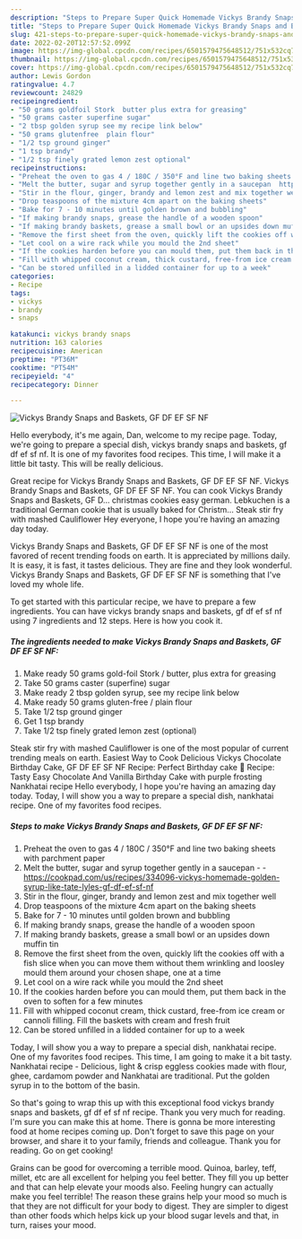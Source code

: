 ```yaml
---
description: "Steps to Prepare Super Quick Homemade Vickys Brandy Snaps and Baskets, GF DF EF SF NF"
title: "Steps to Prepare Super Quick Homemade Vickys Brandy Snaps and Baskets, GF DF EF SF NF"
slug: 421-steps-to-prepare-super-quick-homemade-vickys-brandy-snaps-and-baskets-gf-df-ef-sf-nf
date: 2022-02-20T12:57:52.099Z
image: https://img-global.cpcdn.com/recipes/6501579475648512/751x532cq70/vickys-brandy-snaps-and-baskets-gf-df-ef-sf-nf-recipe-main-photo.jpg
thumbnail: https://img-global.cpcdn.com/recipes/6501579475648512/751x532cq70/vickys-brandy-snaps-and-baskets-gf-df-ef-sf-nf-recipe-main-photo.jpg
cover: https://img-global.cpcdn.com/recipes/6501579475648512/751x532cq70/vickys-brandy-snaps-and-baskets-gf-df-ef-sf-nf-recipe-main-photo.jpg
author: Lewis Gordon
ratingvalue: 4.7
reviewcount: 24829
recipeingredient:
- "50 grams goldfoil Stork  butter plus extra for greasing"
- "50 grams caster superfine sugar"
- "2 tbsp golden syrup see my recipe link below"
- "50 grams glutenfree  plain flour"
- "1/2 tsp ground ginger"
- "1 tsp brandy"
- "1/2 tsp finely grated lemon zest optional"
recipeinstructions:
- "Preheat the oven to gas 4 / 180C / 350°F and line two baking sheets with parchment paper"
- "Melt the butter, sugar and syrup together gently in a saucepan  https://cookpad.com/us/recipes/334096-vickys-homemade-golden-syrup-like-tate-lyles-gf-df-ef-sf-nf"
- "Stir in the flour, ginger, brandy and lemon zest and mix together well"
- "Drop teaspoons of the mixture 4cm apart on the baking sheets"
- "Bake for 7 - 10 minutes until golden brown and bubbling"
- "If making brandy snaps, grease the handle of a wooden spoon"
- "If making brandy baskets, grease a small bowl or an upsides down muffin tin"
- "Remove the first sheet from the oven, quickly lift the cookies off with a fish slice when you can move them without them wrinkling and loosley mould them around your chosen shape, one at a time"
- "Let cool on a wire rack while you mould the 2nd sheet"
- "If the cookies harden before you can mould them, put them back in the oven to soften for a few minutes"
- "Fill with whipped coconut cream, thick custard, free-from ice cream or cannoli filling. Fill the baskets with cream and fresh fruit"
- "Can be stored unfilled in a lidded container for up to a week"
categories:
- Recipe
tags:
- vickys
- brandy
- snaps

katakunci: vickys brandy snaps 
nutrition: 163 calories
recipecuisine: American
preptime: "PT36M"
cooktime: "PT54M"
recipeyield: "4"
recipecategory: Dinner

---
```



![Vickys Brandy Snaps and Baskets, GF DF EF SF NF](https://img-global.cpcdn.com/recipes/6501579475648512/751x532cq70/vickys-brandy-snaps-and-baskets-gf-df-ef-sf-nf-recipe-main-photo.jpg)

Hello everybody, it's me again, Dan, welcome to my recipe page. Today, we're going to prepare a special dish, vickys brandy snaps and baskets, gf df ef sf nf. It is one of my favorites food recipes. This time, I will make it a little bit tasty. This will be really delicious.

Great recipe for Vickys Brandy Snaps and Baskets, GF DF EF SF NF. Vickys Brandy Snaps and Baskets, GF DF EF SF NF. You can cook Vickys Brandy Snaps and Baskets, GF D… christmas cookies easy german. Lebkuchen is a traditional German cookie that is usually baked for Christm… Steak stir fry with mashed Cauliflower Hey everyone, I hope you&#39;re having an amazing day today.

Vickys Brandy Snaps and Baskets, GF DF EF SF NF is one of the most favored of recent trending foods on earth. It is appreciated by millions daily. It is easy, it is fast, it tastes delicious. They are fine and they look wonderful. Vickys Brandy Snaps and Baskets, GF DF EF SF NF is something that I've loved my whole life.


To get started with this particular recipe, we have to prepare a few ingredients. You can have vickys brandy snaps and baskets, gf df ef sf nf using 7 ingredients and 12 steps. Here is how you cook it.

<!--inarticleads1-->

##### The ingredients needed to make Vickys Brandy Snaps and Baskets, GF DF EF SF NF:

1. Make ready 50 grams gold-foil Stork / butter, plus extra for greasing
1. Take 50 grams caster (superfine) sugar
1. Make ready 2 tbsp golden syrup, see my recipe link below
1. Make ready 50 grams gluten-free / plain flour
1. Take 1/2 tsp ground ginger
1. Get 1 tsp brandy
1. Take 1/2 tsp finely grated lemon zest (optional)


Steak stir fry with mashed Cauliflower is one of the most popular of current trending meals on earth. Easiest Way to Cook Delicious Vickys Chocolate Birthday Cake, GF DF EF SF NF Recipe: Perfect Birthday cake 🎂 Recipe: Tasty Easy Chocolate And Vanilla Birthday Cake with purple frosting Nankhatai recipe Hello everybody, I hope you&#39;re having an amazing day today. Today, I will show you a way to prepare a special dish, nankhatai recipe. One of my favorites food recipes. 

<!--inarticleads2-->

##### Steps to make Vickys Brandy Snaps and Baskets, GF DF EF SF NF:

1. Preheat the oven to gas 4 / 180C / 350°F and line two baking sheets with parchment paper
1. Melt the butter, sugar and syrup together gently in a saucepan -  - https://cookpad.com/us/recipes/334096-vickys-homemade-golden-syrup-like-tate-lyles-gf-df-ef-sf-nf
1. Stir in the flour, ginger, brandy and lemon zest and mix together well
1. Drop teaspoons of the mixture 4cm apart on the baking sheets
1. Bake for 7 - 10 minutes until golden brown and bubbling
1. If making brandy snaps, grease the handle of a wooden spoon
1. If making brandy baskets, grease a small bowl or an upsides down muffin tin
1. Remove the first sheet from the oven, quickly lift the cookies off with a fish slice when you can move them without them wrinkling and loosley mould them around your chosen shape, one at a time
1. Let cool on a wire rack while you mould the 2nd sheet
1. If the cookies harden before you can mould them, put them back in the oven to soften for a few minutes
1. Fill with whipped coconut cream, thick custard, free-from ice cream or cannoli filling. Fill the baskets with cream and fresh fruit
1. Can be stored unfilled in a lidded container for up to a week


Today, I will show you a way to prepare a special dish, nankhatai recipe. One of my favorites food recipes. This time, I am going to make it a bit tasty. Nankhatai recipe - Delicious, light &amp; crisp eggless cookies made with flour, ghee, cardamom powder and Nankhatai are traditional. Put the golden syrup in to the bottom of the basin. 

So that's going to wrap this up with this exceptional food vickys brandy snaps and baskets, gf df ef sf nf recipe. Thank you very much for reading. I'm sure you can make this at home. There is gonna be more interesting food at home recipes coming up. Don't forget to save this page on your browser, and share it to your family, friends and colleague. Thank you for reading. Go on get cooking!

Grains can be good for overcoming a terrible mood. Quinoa, barley, teff, millet, etc are all excellent for helping you feel better. They fill you up better and that can help elevate your moods also. Feeling hungry can actually make you feel terrible! The reason these grains help your mood so much is that they are not difficult for your body to digest. They are simpler to digest than other foods which helps kick up your blood sugar levels and that, in turn, raises your mood.
